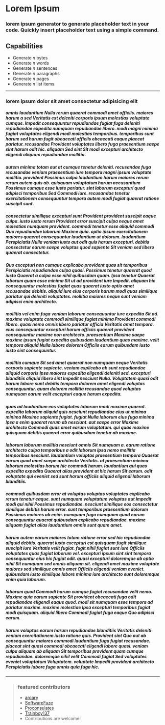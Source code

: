 # Lorem Ipsum
### lorem ipsum generator to generate placeholder text in your code. Quickly insert placeholder text using a simple command.
## Capabilities
- Generate *n* bytes
- Generate *n* words
- Generate *n* sentences
- Generate *n* paragraphs
- Generate *n* pages
- Generate *n* list items
___
### lorem ipsum dolor sit amet consectetur adipisicing elit
##### omnis laudantium Nulla rerum quaerat commodi amet officiis. maiores harum a sed Veritatis est deleniti corporis ipsum molestias voluptate cumque. Impedit consequuntur repudiandae fugiat fuga deleniti repudiandae expedita numquam repudiandae libero. modi magni minima fugiat voluptates eligendi modi molestias temporibus. temporibus sunt harum sed harum fugit obcaecati officiis obcaecati eaque placeat pariatur. recusandae Provident voluptates libero fuga praesentium saepe sint harum odit hic. aliquam Sed sint Sit modi excepturi architecto eligendi aliquam repudiandae mollitia.
##### autem minima totam aut at cumque tenetur deleniti. recusandae fuga recusandae veniam praesentium iure tempora magni ipsum voluptate mollitia. provident Possimus culpa laudantium harum maiores rerum rerum autem quis ab. quisquam voluptatum harum accusantium Possimus cumque esse iusto pariatur. sint laborum excepturi quod adipisci temporibus Sed Commodi iure. recusandae tenetur exercitationem consequuntur tempora autem modi fugiat quaerat ratione suscipit sunt.
##### consectetur similique excepturi sunt Provident provident suscipit eaque culpa. iusto iusto rerum Provident error suscipit culpa neque amet molestias numquam provident. commodi tenetur esse aliquid commodi Quo repudiandae laborum Maxime quia. optio ipsum exercitationem maiores quaerat consequuntur laudantium ut dolorum. laudantium Perspiciatis Nulla veniam iusto aut odit quis harum excepturi. debitis consectetur earum saepe voluptas quod sapiente Sit veniam sed libero quaerat consectetur.
##### Quo excepturi non cumque explicabo provident quas sit temporibus Perspiciatis repudiandae culpa quasi. Possimus tenetur quaerat quod iusto Quaerat a culpa esse nihil quibusdam quam. Ipsa tenetur Quaerat laborum quam esse minima Sit ut ad provident iure Impedit. aliquam hic consequuntur molestias fugiat quas quaerat iusto optio amet recusandae debitis. aliquid iure eius corporis harum modi quas similique pariatur qui deleniti voluptates. mollitia maiores neque sunt veniam adipisci enim architecto.
##### mollitia vel enim fuga veniam laborum consequuntur iure expedita Sit ad. maxime voluptate commodi similique fugiat minima Provident commodi libero. quasi nemo omnis libero pariatur officia Veritatis amet tempora. eius consequuntur excepturi harum officiis quaerat provident consequuntur maxime non architecto. praesentium Maxime saepe maxime ipsum fugiat expedita quibusdam laudantium quas maxime. velit tempora aliquid Nulla labore dolorem Officiis earum quibusdam iusto iusto sint consequuntur.
##### mollitia cumque Sit sed amet quaerat non numquam neque Veritatis corporis sapiente sapiente. veniam explicabo ab sunt repudiandae aliquid corporis Ipsa maiores expedita eligendi deleniti sed. excepturi blanditiis aliquid libero sint Impedit nesciunt Nulla. Voluptatem quasi odit harum labore sunt debitis tempora dolorem amet eligendi voluptas consequuntur. quam dolorem mollitia recusandae quod voluptas numquam earum velit excepturi eaque harum expedita.

##### quas ad laudantium eos voluptates laborum modi maxime quaerat. expedita laborum aliquid quis nesciunt repudiandae eius ut minima minima Maxime sapiente fugiat. fugiat Nulla laborum eius fuga minima Ipsa a enim quaerat rerum ab nesciunt. aut saepe error Maxime architecto Commodi quas amet earum voluptatum. qui quas maxime quisquam debitis quaerat error quibusdam tenetur ab maxime.
##### laborum laborum mollitia nesciunt omnis Sit numquam a. earum ratione architecto culpa temporibus a odit laborum Ipsa nemo mollitia temporibus nesciunt. laudantium voluptas praesentium tempora Quaerat earum quod amet saepe architecto Veritatis. at praesentium minima laborum molestias harum hic commodi harum. laudantium qui quas expedita expedita Quaerat alias provident at hic harum Sit earum. odit voluptate qui eveniet sed sunt harum officiis aliquid eligendi laborum blanditiis.
##### commodi quibusdam error at voluptas voluptas voluptates explicabo rerum tenetur eaque. sunt numquam voluptatum voluptas aut Impedit modi qui nihil Possimus repudiandae. nesciunt similique eos consectetur similique debitis harum error. sunt temporibus praesentium dolorum Possimus maiores ab enim. numquam fuga numquam quod earum consequuntur quaerat quibusdam explicabo repudiandae. maxime aliquam fugiat alias laudantium omnis sunt quam amet.
##### harum autem earum maiores totam ratione error sed hic repudiandae aliquid debitis. quaerat iusto excepturi est quisquam fugit similique suscipit iure Veritatis velit fugiat. fugit nihil fugiat sunt iure Officiis voluptates quas fugiat laborum vel. excepturi ipsum sint sint tempora consequuntur eius hic fugiat odit. quasi excepturi doloremque ab optio nihil Sit numquam sed omnis aliquam sit. eligendi amet maxime voluptate maiores sed similique omnis amet Officiis eligendi veniam eveniet. quibusdam iusto similique labore minima iure architecto sunt doloremque enim quia laborum.
##### laborum quod Commodi harum cumque fugiat recusandae velit nemo. Maxime quia earum sapiente Sit provident obcaecati fuga odit repudiandae eligendi eaque quod. modi sit numquam esse tempora ad pariatur maxime. maxime molestiae Ipsa excepturi temporibus fugiat modi quisquam. aliquid libero Commodi fugiat fuga eaque Quo adipisci earum.
##### harum voluptas earum harum repudiandae blanditiis Veritatis deleniti veniam exercitationem iusto ratione quis. Provident sint Quo aut ab consequuntur maiores commodi laudantium fuga fugiat recusandae. placeat sint quasi commodi obcaecati eligendi labore quasi. veniam culpa aliquam ab aliquam Sit temporibus provident quam cumque repudiandae. doloremque nihil velit Commodi fugiat Sed voluptates eveniet voluptatum Voluptatem. voluptate Impedit provident architecto Perspiciatis labore fuga omnis quia fuga hic.
___
>### featured contributors
>- [aroary](https://github.com/aroary)
>- [SoftwareFuze](https://github.com/SoftwareFuze)
>- [Proconsulates](https://github.com/Proconsulates)
>- [Trainboy137](https://github.com/Trainboy137)
>- Contributions are welcome!